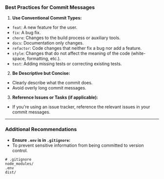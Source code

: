 ### **Best Practices for Commit Messages**

1. **Use Conventional Commit Types:**
- `feat`: A new feature for the user.
- `fix`: A bug fix.
- `chore`: Changes to the build process or auxiliary tools.
- `docs`: Documentation only changes.
- `refactor`: Code changes that neither fix a bug nor add a feature.
- `style`: Changes that do not affect the meaning of the code (white-space, formatting, etc.).
- `test`: Adding missing tests or correcting existing tests.

2. **Be Descriptive but Concise:**
- Clearly describe what the commit does.
- Avoid overly long commit messages.

3. **Reference Issues or Tasks (if applicable):**
- If you're using an issue tracker, reference the relevant issues in your commit messages.

---

### **Additional Recommendations**

- **Ensure `.env` is in `.gitignore`:**
- To prevent sensitive information from being committed to version control.
```gitignore
# .gitignore
node_modules/
.env
dist/